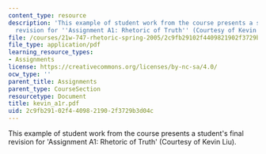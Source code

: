 ```yaml
---
content_type: resource
description: 'This example of student work from the course presents a student''s final
  revision for ''Assignment A1: Rhetoric of Truth'' (Courtesy of Kevin Liu).'
file: /courses/21w-747-rhetoric-spring-2005/2c9fb29102f4409821902f3729b3d04c_kevin_a1r.pdf
file_type: application/pdf
learning_resource_types:
- Assignments
license: https://creativecommons.org/licenses/by-nc-sa/4.0/
ocw_type: ''
parent_title: Assignments
parent_type: CourseSection
resourcetype: Document
title: kevin_a1r.pdf
uid: 2c9fb291-02f4-4098-2190-2f3729b3d04c
---
```

This example of student work from the course presents a student's final revision for 'Assignment A1: Rhetoric of Truth' (Courtesy of Kevin Liu).
